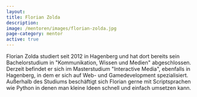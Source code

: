 ```yaml
---
layout:
title: Florian Zolda
description: 
image: /mentoren/images/florian-zolda.jpg
page-category: mentor
active: true
---
```


Florian Zolda studiert seit 2012 in Hagenberg und hat dort bereits sein Bachelorstudium in "Kommunikation, Wissen und Medien" abgeschlossen. Derzeit befindet er sich im Masterstudium "Interactive Media", ebenfalls in Hagenberg, in dem er sich auf Web- und Gamedevelopment spezialisiert. 
Außerhalb des Studiums beschäftigt sich Florian gerne mit Scriptsprachen wie Python in denen man kleine Ideen schnell und einfach umsetzen kann.